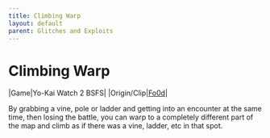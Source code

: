 ```yaml
---
title: Climbing Warp
layout: default
parent: Glitches and Exploits
---
```


# Climbing Warp

|Game|Yo-Kai Watch 2 BSFS|
|Origin/Clip|[Fo0d](https://youtu.be/cOJATYcvhGc)|

By grabbing a vine, pole or ladder and getting into an encounter at the same time, then losing the battle, you can warp to a completely different part of the map and climb as if there was a vine, ladder, etc in that spot.
